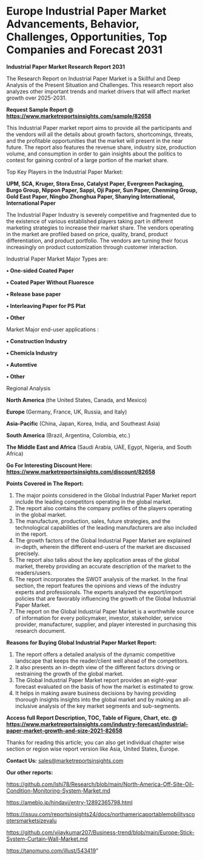 # Europe Industrial Paper Market Advancements, Behavior, Challenges, Opportunities, Top Companies and Forecast 2031

<strong>Industrial Paper Market Research Report 2031</strong>

The Research Report on Industrial Paper Market is a Skillful and Deep Analysis of the Present Situation and Challenges. This research report also analyzes other important trends and market drivers that will affect market growth over 2025-2031.

<strong>Request Sample Report @ <a href=https://www.marketreportsinsights.com/sample/82658>https://www.marketreportsinsights.com/sample/82658</a></strong>

This Industrial Paper market report aims to provide all the participants and the vendors will all the details about growth factors, shortcomings, threats, and the profitable opportunities that the market will present in the near future. The report also features the revenue share, industry size, production volume, and consumption in order to gain insights about the politics to contest for gaining control of a large portion of the market share.

Top Key Players in the Industrial Paper Market:

<strong>UPM, SCA, Kruger, Stora Enso, Catalyst Paper, Evergreen Packaging, Burgo Group, Nippon Paper, Sappi, Oji Paper, Sun Paper, Chenming Group, Gold East Paper, Ningbo Zhonghua Paper, Shanying International, International Paper</strong>

The Industrial Paper Industry is severely competitive and fragmented due to the existence of various established players taking part in different marketing strategies to increase their market share. The vendors operating in the market are profiled based on price, quality, brand, product differentiation, and product portfolio. The vendors are turning their focus increasingly on product customization through customer interaction.

Industrial Paper Market Major Types are:

<strong>• One-sided Coated Paper

• Coated Paper Without Fluoresce

• Release base paper

• Interleaving Paper for PS Plat

• Other</strong>

Market Major end-user applications :

<strong>• Construction Industry

• Chemicla Industry

• Automtive

• Other</strong>

Regional Analysis

</u><strong><b>North America</b></strong> (the United States, Canada, and Mexico)

<strong><b>Europe </b></strong>(Germany, France, UK, Russia, and Italy)

<strong><b>Asia-Pacific</b></strong> (China, Japan, Korea, India, and Southeast Asia)

<strong><b>South America</b></strong> (Brazil, Argentina, Colombia, etc.)

<strong><b>The Middle East and Africa</b></strong> (Saudi Arabia, UAE, Egypt, Nigeria, and South Africa)

<strong>Go For Interesting Discount Here: <a href=https://www.marketreportsinsights.com/discount/82658>https://www.marketreportsinsights.com/discount/82658</a></strong>

<strong>Points Covered in The Report:</strong>
<ol>
  <li>The major points considered in the Global Industrial Paper Market report include the leading competitors operating in the global market.</li>
  <li>The report also contains the company profiles of the players operating in the global market.</li>
  <li>The manufacture, production, sales, future strategies, and the technological capabilities of the leading manufacturers are also included in the report.</li>
  <li>The growth factors of the Global Industrial Paper Market are explained in-depth, wherein the different end-users of the market are discussed precisely.</li>
  <li>The report also talks about the key application areas of the global market, thereby providing an accurate description of the market to the readers/users.</li>
  <li>The report incorporates the SWOT analysis of the market. In the final section, the report features the opinions and views of the industry experts and professionals. The experts analyzed the export/import policies that are favorably influencing the growth of the Global Industrial Paper Market.</li>
  <li>The report on the Global Industrial Paper Market is a worthwhile source of information for every policymaker, investor, stakeholder, service provider, manufacturer, supplier, and player interested in purchasing this research document.</li>
</ol>
<strong>Reasons for Buying Global Industrial Paper Market Report:</strong>

<ol>
  <li>The report offers a detailed analysis of the dynamic competitive landscape that keeps the reader/client well ahead of the competitors.</li>
  <li>It also presents an in-depth view of the different factors driving or restraining the growth of the global market.</li>
  <li>The Global Industrial Paper Market report provides an eight-year forecast evaluated on the basis of how the market is estimated to grow.</li>
  <li>It helps in making aware business decisions by having providing thorough insights insights into the global market and by making an all-inclusive analysis of the key market segments and sub-segments.</li>
</ol>
<strong>Access full Report Description, TOC, Table of Figure, Chart, etc. @ <a href=https://www.marketreportsinsights.com/industry-forecast/industrial-paper-market-growth-and-size-2021-82658>https://www.marketreportsinsights.com/industry-forecast/industrial-paper-market-growth-and-size-2021-82658</a></strong>


Thanks for reading this article; you can also get individual chapter wise section or region wise report version like Asia, United States, Europe.

<strong>Contact Us:</strong>
sales@marketreportsinsights.com

<strong>Our other reports:</strong>

<a href=https://github.com/Ishi78/Research/blob/main/North-America-Off-Site-Oil-Condition-Monitoring-System-Market.md>https://github.com/Ishi78/Research/blob/main/North-America-Off-Site-Oil-Condition-Monitoring-System-Market.md</a>

<a href=https://ameblo.jp/hindavi/entry-12892365798.html>https://ameblo.jp/hindavi/entry-12892365798.html</a>

<a href=https://issuu.com/reportsinsights24/docs/northamericaportablemobilityscootersmarketsizevalu>https://issuu.com/reportsinsights24/docs/northamericaportablemobilityscootersmarketsizevalu</a>

<a href=https://github.com/vijaykumar207/Business-trend/blob/main/Europe-Stick-System-Curtain-Wall-Market.md>https://github.com/vijaykumar207/Business-trend/blob/main/Europe-Stick-System-Curtain-Wall-Market.md</a>

<a href=https://tanomuno.com/illust/543419>https://tanomuno.com/illust/543419</a>"
